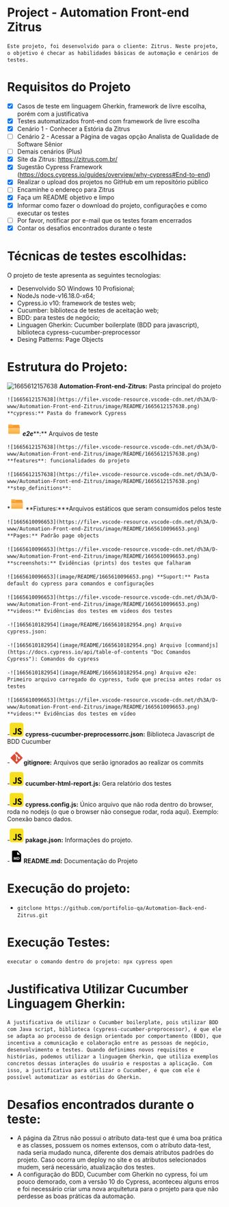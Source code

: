 # Project - Automation Front-end Zitrus

    Este projeto, foi desenvolvido para o cliente: Zitrus. Neste projeto, o objetivo é checar as habilidades básicas de automação e cenários de testes.

# Requisitos do Projeto

- [X] Casos de teste em linguagem Gherkin, framework de livre escolha, porém com a justificativa
- [X] Testes automatizados front-end com framework de livre escolha
- [X] Cenário 1 - Conhecer a Estória da Zitrus
- [ ] Cenário 2 - Acessar a Página de vagas opção Analista de Qualidade de Software Sênior
- [ ] Demais cenários (Plus)
- [X] Site da Zitrus: https://zitrus.com.br/
- [X] Sugestão Cypress Framework (https://docs.cypress.io/guides/overview/why-cypress#End-to-end)
- [X] Realizar o upload dos projetos no GitHub em um repositório público
- [ ] Encaminhe o endereço para Zitrus
- [X] Faça um README objetivo e limpo
- [X] Informar como fazer o download do projeto, configurações e como executar os testes
- [ ] Por favor, notificar por e-mail que os testes foram encerrados
- [X] Contar os desafios encontrados durante o teste

# Técnicas de testes escolhidas:

O projeto de teste apresenta as seguintes tecnologias:

- Desenvolvido SO Windows 10 Profisional;
- NodeJs node-v16.18.0-x64;
- Cypress.io v10: framework de testes web;
- Cucumber: biblioteca de testes de aceitação web;
- BDD: para testes de negócio;
- Linguagen Gherkin: Cucumber boilerplate (BDD para javascript), biblioteca cypress-cucumber-preprocessor
- Desing Patterns: Page Objects

# Estrutura do Projeto:

![1665612157638](https://file+.vscode-resource.vscode-cdn.net/d%3A/D-www/Automation-Front-end-Zitrus/image/README/1665612157638.png) **Automation-Front-end-Zitrus:** Pasta principal do projeto

    ![1665612157638](https://file+.vscode-resource.vscode-cdn.net/d%3A/D-www/Automation-Front-end-Zitrus/image/README/1665612157638.png) **cypress:** Pasta do framework Cypress

   *![1665612157638](image/README/1665612157638.png) **e2e*****:** Arquivos de teste

    ![1665612157638](https://file+.vscode-resource.vscode-cdn.net/d%3A/D-www/Automation-Front-end-Zitrus/image/README/1665612157638.png) **features**: funcionalidades do projeto

    ![1665612157638](https://file+.vscode-resource.vscode-cdn.net/d%3A/D-www/Automation-Front-end-Zitrus/image/README/1665612157638.png) **step_definitions**:

   *![1665610096653](image/README/1665610096653.png) **Fixtures:***Arquivos estáticos que seram consumidos pelos teste

    ![1665610096653](https://file+.vscode-resource.vscode-cdn.net/d%3A/D-www/Automation-Front-end-Zitrus/image/README/1665610096653.png) **Pages:** Padrão page objects

    ![1665610096653](https://file+.vscode-resource.vscode-cdn.net/d%3A/D-www/Automation-Front-end-Zitrus/image/README/1665610096653.png) **screenshots:** Evidências (prints) dos testes que falharam

    ![1665610096653](image/README/1665610096653.png) **Suport:** Pasta default do cypress para comandos e configurações

    ![1665610096653](https://file+.vscode-resource.vscode-cdn.net/d%3A/D-www/Automation-Front-end-Zitrus/image/README/1665610096653.png) **videos:** Evidências dos testes em videos dos testes

    -![1665610182954](image/README/1665610182954.png) Arquivo cypress.json:

    -![1665610182954](image/README/1665610182954.png) Arquivo [commandjs](https://docs.cypress.io/api/table-of-contents "Doc Comandos Cypress"): Comandos do cypress

    -![1665610182954](image/README/1665610182954.png) Arquivo e2e: Primeiro arquivo carregado do cypress, tudo que precisa antes rodar os testes

    ![1665610096653](https://file+.vscode-resource.vscode-cdn.net/d%3A/D-www/Automation-Front-end-Zitrus/image/README/1665610096653.png) **videos:** Evidências dos testes em vídeo

-![1665610182954](image/README/1665610182954.png) **cypress-cucumber-preprocessorrc.json:** Biblioteca Javascript de BDD Cucumber

-![1665693518726](image/README/1665693518726.png)**gitignore:** Arquivos que serão ignorados ao realizar os commits

-![1665610182954](image/README/1665610182954.png) **cucumber-html-report.js:** Gera relatório dos testes

-![1665610182954](image/README/1665610182954.png) **cypress.config.js:** Único arquivo que não roda dentro do browser, roda no nodejs (o que o browser não consegue rodar, roda aqui). Exemplo: Conexão banco dados.

-![1665610182954](image/README/1665610182954.png) **pakage.json:** Informações do projeto.

-![1665692951598](image/README/1665692951598.png)**README.md:** Documentação do Projeto

# Execução do projeto:

- `gitclone https://github.com/portifolio-qa/Automation-Back-end-Zitrus.git`

# Execução Testes:

`executar o comando dentro do projeto: npx cypress open`

# Justificativa Utilizar Cucumber Linguagem Gherkin:

    A justificativa de utilizar o Cucumber boilerplate, pois utilizar BDD com Java script, biblioteca (cypress-cucumber-preprocessor), é que ele se adapta ao processo de design orientado por comportamento (BDD), que incentiva a comunicação e colaboração entre as pessoas de negócio, desenvolvimento e testes. Quando definimos novos requisitos e histórias, podemos utilizar a linguagem Gherkin, que utiliza exemplos concretos dessas interações do usuário e respostas a aplicação. Com isso, a justificativa para utilizar o Cucumber, é que com ele é possível automatizar as estórias do Gherkin.


# Desafios encontrados durante o teste:

* A página da Zitrus não possui o atributo data-test que é uma boa prática e as classes, possuem os nomes extensos,  com o atributo data-test, nada seria mudado nunca, diferente dos demais atributos padrões do projeto. Caso ocorra um deploy no site e os atributos selecionados mudem, será necessário, atualização dos testes.
* A configuração do BDD, Cucumber com Gherkin no cypress, foi um pouco demorado, com a versão 10 do Cypress, aconteceu alguns erros e foi necessário criar uma nova arquitetura para o projeto para que não perdesse as boas práticas da automação.
